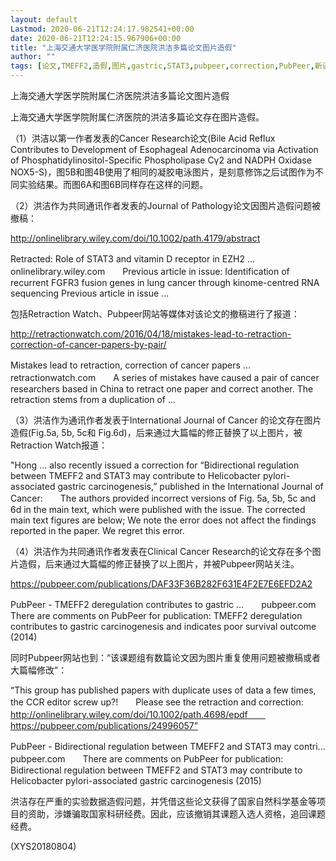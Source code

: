 ```yaml
---
layout: default
Lastmod: 2020-06-21T12:24:17.982541+00:00
date: 2020-06-21T12:24:15.967906+00:00
title: "上海交通大学医学院附属仁济医院洪洁多篇论文图片造假"
author: ""
tags: [论文,TMEFF2,造假,图片,gastric,STAT3,pubpeer,correction,PubPeer,新语丝]
---
```


上海交通大学医学院附属仁济医院洪洁多篇论文图片造假

上海交通大学医学院附属仁济医院的洪洁多篇论文存在图片造假。

（1）洪洁以第一作者发表的Cancer Research论文(Bile Acid Reflux Contributes to Development of Esophageal Adenocarcinoma via Activation of Phosphatidylinositol-Specific Phospholipase Cγ2 and NADPH Oxidase NOX5-S)，图5B和图4B使用了相同的凝胶电泳图片，是刻意修饰之后试图作为不同实验结果。而图6A和图6B同样存在这样的问题。

（2）洪洁作为共同通讯作者发表的Journal of Pathology论文因图片造假问题被撤稿：

http://onlinelibrary.wiley.com/doi/10.1002/path.4179/abstract

Retracted: Role of STAT3 and vitamin D receptor in EZH2 ...　　onlinelibrary.wiley.com　　Previous article in issue: Identification of recurrent FGFR3 fusion genes in lung cancer through kinome-centred RNA sequencing Previous article in issue ...

包括Retraction Watch、Pubpeer网站等媒体对该论文的撤稿进行了报道：

http://retractionwatch.com/2016/04/18/mistakes-lead-to-retraction-correction-of-cancer-papers-by-pair/

Mistakes lead to retraction, correction of cancer papers ...　　retractionwatch.com　　A series of mistakes have caused a pair of cancer researchers based in China to retract one paper and correct another. The retraction stems from a duplication of ...

（3）洪洁作为通讯作者发表于International Journal of Cancer 的论文存在图片造假(Fig.5a, 5b, 5c和 Fig.6d)，后来通过大篇幅的修正替换了以上图片，被Retraction Watch报道：

"Hong ... also recently issued a correction for “Bidirectional regulation between TMEFF2 and STAT3 may contribute to Helicobacter pylori-associated gastric carcinogenesis,” published in the International Journal of Cancer:　　The authors provided incorrect versions of Fig. 5a, 5b, 5c and 6d in the main text, which were published with the issue. The corrected main text figures are below; We note the error does not affect the findings reported in the paper. We regret this error.

（4）洪洁作为共同通讯作者发表在Clinical Cancer Research的论文存在多个图片造假，后来通过大篇幅的修正替换了以上图片，并被Pubpeer网站关注。

https://pubpeer.com/publications/DAF33F36B282F631E4F2E7E6EFD2A2

PubPeer - TMEFF2 deregulation contributes to gastric ...　　pubpeer.com　　There are comments on PubPeer for publication: TMEFF2 deregulation contributes to gastric carcinogenesis and indicates poor survival outcome (2014)

同时Pubpeer网站也到：“该课题组有数篇论文因为图片重复使用问题被撤稿或者大篇幅修改”：

“This group has published papers with duplicate uses of data a few times, the CCR editor screw up?!　　Please see the retraction and correction:　　http://onlinelibrary.wiley.com/doi/10.1002/path.4698/epdf　　https://pubpeer.com/publications/24996057”

PubPeer - Bidirectional regulation between TMEFF2 and STAT3 may contri...　　pubpeer.com　　There are comments on PubPeer for publication: Bidirectional regulation between TMEFF2 and STAT3 may contribute to Helicobacter pylori-associated gastric carcinogenesis (2015)

洪洁存在严重的实验数据造假问题，并凭借这些论文获得了国家自然科学基金等项目的资助，涉嫌骗取国家科研经费。因此，应该撤销其课题入选人资格，追回课题经费。

(XYS20180804)


